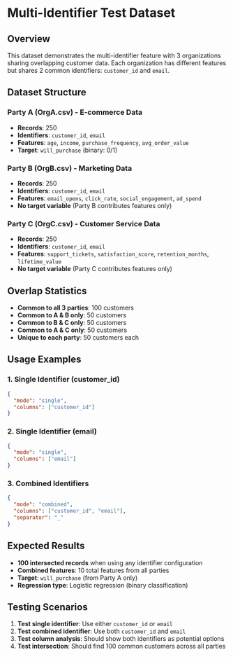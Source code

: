 # Multi-Identifier Test Dataset

## Overview
This dataset demonstrates the multi-identifier feature with 3 organizations sharing overlapping customer data. Each organization has different features but shares 2 common identifiers: `customer_id` and `email`.

## Dataset Structure

### Party A (OrgA.csv) - E-commerce Data
- **Records**: 250
- **Identifiers**: `customer_id`, `email`
- **Features**: `age`, `income`, `purchase_frequency`, `avg_order_value`
- **Target**: `will_purchase` (binary: 0/1)

### Party B (OrgB.csv) - Marketing Data  
- **Records**: 250
- **Identifiers**: `customer_id`, `email`
- **Features**: `email_opens`, `click_rate`, `social_engagement`, `ad_spend`
- **No target variable** (Party B contributes features only)

### Party C (OrgC.csv) - Customer Service Data
- **Records**: 250
- **Identifiers**: `customer_id`, `email`
- **Features**: `support_tickets`, `satisfaction_score`, `retention_months`, `lifetime_value`
- **No target variable** (Party C contributes features only)

## Overlap Statistics
- **Common to all 3 parties**: 100 customers
- **Common to A & B only**: 50 customers  
- **Common to B & C only**: 50 customers
- **Common to A & C only**: 50 customers
- **Unique to each party**: 50 customers each

## Usage Examples

### 1. Single Identifier (customer_id)
```json
{
  "mode": "single",
  "columns": ["customer_id"]
}
```

### 2. Single Identifier (email)
```json
{
  "mode": "single", 
  "columns": ["email"]
}
```

### 3. Combined Identifiers
```json
{
  "mode": "combined",
  "columns": ["customer_id", "email"],
  "separator": "_"
}
```

## Expected Results
- **100 intersected records** when using any identifier configuration
- **Combined features**: 10 total features from all parties
- **Target**: `will_purchase` (from Party A only)
- **Regression type**: Logistic regression (binary classification)

## Testing Scenarios

1. **Test single identifier**: Use either `customer_id` or `email`
2. **Test combined identifier**: Use both `customer_id` and `email` 
3. **Test column analysis**: Should show both identifiers as potential options
4. **Test intersection**: Should find 100 common customers across all parties